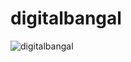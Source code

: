 # digitalbangal
 
![digitalbangal](https://github.com/aratheunseen/digitalbangal/assets/62181222/6b5e6979-4afb-4216-aba3-9ecb9582d8ba)

